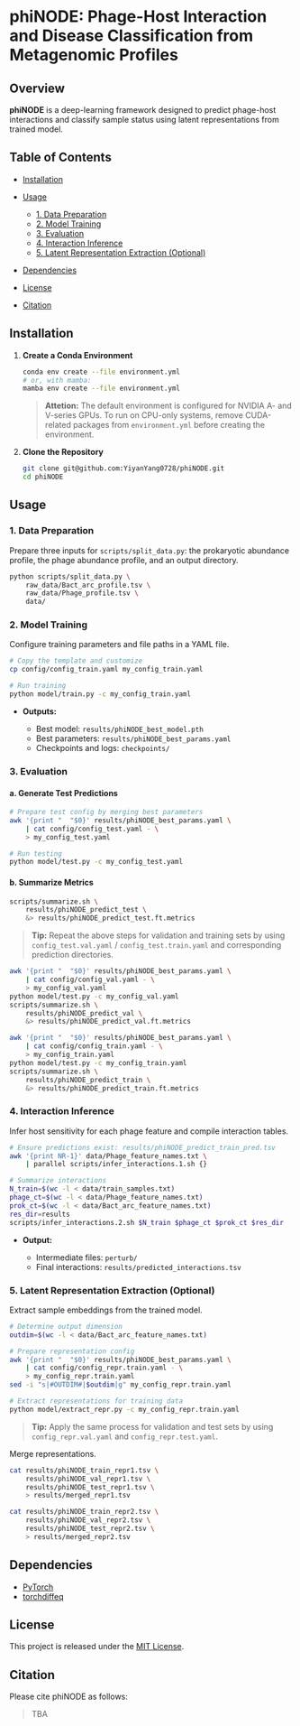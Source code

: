 # phiNODE: Phage-Host Interaction and Disease Classification from Metagenomic Profiles

## Overview

**phiNODE** is a deep-learning framework designed to predict phage-host interactions and classify sample status using latent representations from trained model. 

## Table of Contents

* [Installation](#installation)
* [Usage](#usage)

  * [1. Data Preparation](#1-data-preparation)
  * [2. Model Training](#2-model-training)
  * [3. Evaluation](#3-evaluation)
  * [4. Interaction Inference](#4-interaction-inference)
  * [5. Latent Representation Extraction (Optional)](#5-latent-representation-extraction-optional)
* [Dependencies](#dependencies)
* [License](#license)
* [Citation](#citation)

## Installation

1. **Create a Conda Environment**

   ```bash
   conda env create --file environment.yml
   # or, with mamba:
   mamba env create --file environment.yml
   ```

   > **Attetion:** The default environment is configured for NVIDIA A- and V-series GPUs. To run on CPU-only systems, remove CUDA-related packages from `environment.yml` before creating the environment.

2. **Clone the Repository**

   ```bash
   git clone git@github.com:YiyanYang0728/phiNODE.git
   cd phiNODE
   ```

## Usage

### 1. Data Preparation

Prepare three inputs for `scripts/split_data.py`: the prokaryotic abundance profile, the phage abundance profile, and an output directory.

```bash
python scripts/split_data.py \
    raw_data/Bact_arc_profile.tsv \
    raw_data/Phage_profile.tsv \
    data/
```

### 2. Model Training

Configure training parameters and file paths in a YAML file.

```bash
# Copy the template and customize
cp config/config_train.yaml my_config_train.yaml

# Run training
python model/train.py -c my_config_train.yaml
```

* **Outputs:**

  * Best model: `results/phiNODE_best_model.pth`
  * Best parameters: `results/phiNODE_best_params.yaml`
  * Checkpoints and logs: `checkpoints/`

### 3. Evaluation

#### a. Generate Test Predictions

```bash
# Prepare test config by merging best parameters
awk '{print "  "$0}' results/phiNODE_best_params.yaml \
    | cat config/config_test.yaml - \
    > my_config_test.yaml

# Run testing
python model/test.py -c my_config_test.yaml
```

#### b. Summarize Metrics

```bash
scripts/summarize.sh \
    results/phiNODE_predict_test \
    &> results/phiNODE_predict_test.ft.metrics
```

> **Tip:** Repeat the above steps for validation and training sets by using `config_test.val.yaml` / `config_test.train.yaml` and corresponding prediction directories.
```bash
awk '{print "  "$0}' results/phiNODE_best_params.yaml \
    | cat config/config_val.yaml - \
    > my_config_val.yaml
python model/test.py -c my_config_val.yaml
scripts/summarize.sh \
    results/phiNODE_predict_val \
    &> results/phiNODE_predict_val.ft.metrics

awk '{print "  "$0}' results/phiNODE_best_params.yaml \
    | cat config/config_train.yaml - \
    > my_config_train.yaml
python model/test.py -c my_config_train.yaml
scripts/summarize.sh \
    results/phiNODE_predict_train \
    &> results/phiNODE_predict_train.ft.metrics
```

### 4. Interaction Inference

Infer host sensitivity for each phage feature and compile interaction tables.

```bash
# Ensure predictions exist: results/phiNODE_predict_train_pred.tsv
awk '{print NR-1}' data/Phage_feature_names.txt \
    | parallel scripts/infer_interactions.1.sh {}

# Summarize interactions
N_train=$(wc -l < data/train_samples.txt)
phage_ct=$(wc -l < data/Phage_feature_names.txt)
prok_ct=$(wc -l < data/Bact_arc_feature_names.txt)
res_dir=results
scripts/infer_interactions.2.sh $N_train $phage_ct $prok_ct $res_dir
```

* **Output:**

  * Intermediate files: `perturb/`
  * Final interactions: `results/predicted_interactions.tsv`

### 5. Latent Representation Extraction (Optional)

Extract sample embeddings from the trained model.

```bash
# Determine output dimension
outdim=$(wc -l < data/Bact_arc_feature_names.txt)

# Prepare representation config
awk '{print "  "$0}' results/phiNODE_best_params.yaml \
    | cat config/config_repr.train.yaml - \
    > my_config_repr.train.yaml
sed -i "s|#OUTDIM#|$outdim|g" my_config_repr.train.yaml

# Extract representations for training data
python model/extract_repr.py -c my_config_repr.train.yaml
```

> **Tip:** Apply the same process for validation and test sets by using `config_repr.val.yaml` and `config_repr.test.yaml`. 

Merge representations.

```bash
cat results/phiNODE_train_repr1.tsv \
    results/phiNODE_val_repr1.tsv \
    results/phiNODE_test_repr1.tsv \
    > results/merged_repr1.tsv

cat results/phiNODE_train_repr2.tsv \
    results/phiNODE_val_repr2.tsv \
    results/phiNODE_test_repr2.tsv \
    > results/merged_repr2.tsv
```

## Dependencies

* [PyTorch](https://github.com/pytorch/pytorch)
* [torchdiffeq](https://github.com/rtqichen/torchdiffeq)

## License

This project is released under the [MIT License](./LICENSE).

## Citation

Please cite phiNODE as follows:

> TBA
